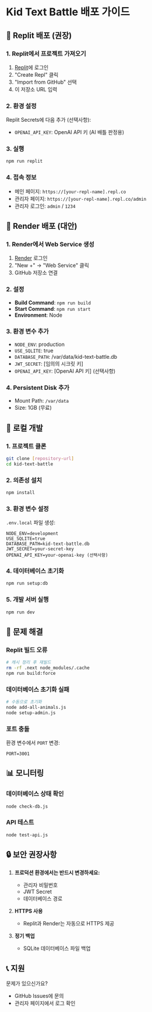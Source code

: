 # Kid Text Battle 배포 가이드

## 🚀 Replit 배포 (권장)

### 1. Replit에서 프로젝트 가져오기
1. [Replit](https://replit.com)에 로그인
2. "Create Repl" 클릭
3. "Import from GitHub" 선택
4. 이 저장소 URL 입력

### 2. 환경 설정
Replit Secrets에 다음 추가 (선택사항):
- `OPENAI_API_KEY`: OpenAI API 키 (AI 배틀 판정용)

### 3. 실행
```bash
npm run replit
```

### 4. 접속 정보
- 메인 페이지: `https://[your-repl-name].repl.co`
- 관리자 페이지: `https://[your-repl-name].repl.co/admin`
- 관리자 로그인: `admin` / `1234`

## 🎯 Render 배포 (대안)

### 1. Render에서 Web Service 생성
1. [Render](https://render.com) 로그인
2. "New +" → "Web Service" 클릭
3. GitHub 저장소 연결

### 2. 설정
- **Build Command**: `npm run build`
- **Start Command**: `npm run start`
- **Environment**: Node

### 3. 환경 변수 추가
- `NODE_ENV`: production
- `USE_SQLITE`: true
- `DATABASE_PATH`: /var/data/kid-text-battle.db
- `JWT_SECRET`: [임의의 시크릿 키]
- `OPENAI_API_KEY`: [OpenAI API 키] (선택사항)

### 4. Persistent Disk 추가
- Mount Path: `/var/data`
- Size: 1GB (무료)

## 📱 로컬 개발

### 1. 프로젝트 클론
```bash
git clone [repository-url]
cd kid-text-battle
```

### 2. 의존성 설치
```bash
npm install
```

### 3. 환경 변수 설정
`.env.local` 파일 생성:
```env
NODE_ENV=development
USE_SQLITE=true
DATABASE_PATH=kid-text-battle.db
JWT_SECRET=your-secret-key
OPENAI_API_KEY=your-openai-key (선택사항)
```

### 4. 데이터베이스 초기화
```bash
npm run setup:db
```

### 5. 개발 서버 실행
```bash
npm run dev
```

## 🔧 문제 해결

### Replit 빌드 오류
```bash
# 캐시 정리 후 재빌드
rm -rf .next node_modules/.cache
npm run build:force
```

### 데이터베이스 초기화 실패
```bash
# 수동으로 초기화
node add-all-animals.js
node setup-admin.js
```

### 포트 충돌
환경 변수에서 `PORT` 변경:
```env
PORT=3001
```

## 📊 모니터링

### 데이터베이스 상태 확인
```bash
node check-db.js
```

### API 테스트
```bash
node test-api.js
```

## 🔒 보안 권장사항

1. **프로덕션 환경에서는 반드시 변경하세요:**
   - 관리자 비밀번호
   - JWT Secret
   - 데이터베이스 경로

2. **HTTPS 사용**
   - Replit과 Render는 자동으로 HTTPS 제공

3. **정기 백업**
   - SQLite 데이터베이스 파일 백업

## 📞 지원

문제가 있으신가요?
- GitHub Issues에 문의
- 관리자 페이지에서 로그 확인